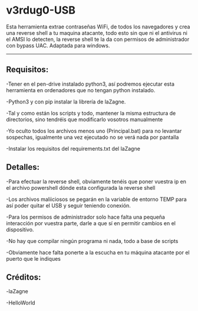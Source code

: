 # v3rdug0-USB
Esta herramienta extrae contraseñas WiFi, de todos los navegadores y crea una reverse shell a tu maquina atacante, todo esto sin que ni el antivirus ni el AMSI lo detecten, la reverse shell te la da con permisos de administrador con bypass UAC. Adaptada para windows.

----
Requisitos:
----
-Tener en el pen-drive instalado python3, así podremos ejecutar esta herramienta en ordenadores que no tengan python instalado.

-Python3 y con pip instalar la librería de laZagne.

-Tal y como están los scripts y todo, mantener la misma estructura de directorios, sino tendréis que modificarlo vosotros manualmente

-Yo oculto todos los archivos menos uno (Principal.bat) para no levantar sospechas, igualmente una vez ejecutado no se verá nada por pantalla

-Instalar los requisitos del requirements.txt del laZagne

Detalles:
----
-Para efectuar la reverse shell, obviamente tenéis que poner vuestra ip en el archivo powershell dónde esta configurada la reverse shell

-Los archivos maliiciosos se pegarán en la variable de entorno TEMP para así poder quitar el USB y seguir teniendo conexión.

-Para los permisos de administrador solo hace falta una pequeña interacción por vuestra parte, darle a que sí en permitir cambios en el dispositivo.

-No hay que compilar ningún programa ni nada, todo a base de scripts

-Obviamente hace falta ponerte a la escucha en tu máquina atacante por el puerto que le indiques

Créditos:
----
-laZagne

-HelloWorld
